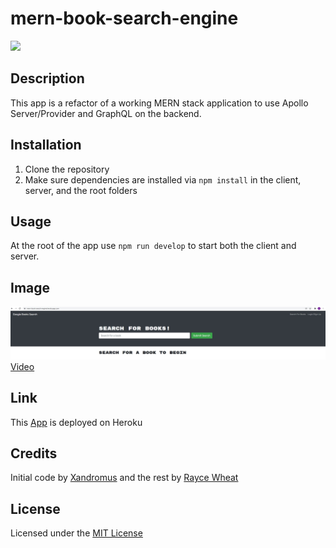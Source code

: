 # mern-book-search-engine

![](https://img.shields.io/badge/license-MIT-blue)

## Description
This app is a refactor of a working MERN stack application to use Apollo Server/Provider and GraphQL on the backend. 

## Installation
1. Clone the repository
2. Make sure dependencies are installed via `npm install` in the client, server, and the root folders

## Usage
At the root of the app use `npm run develop` to start both the client and server.

## Image
![Image](https://raw.githubusercontent.com/RayceWheat/mern-book-search-engine/main/demo-video/deployed-image.jpg)
[Video](https://drive.google.com/file/d/10Arr5arO1nKksjg84g2eu-epvWx5VdYw/view?usp=sharing)

## Link 
This [App](https://mern-book-serach-engine.herokuapp.com/) is deployed on Heroku

## Credits 
Initial code by [Xandromus](https://github.com/Xandromus) and the rest by [Rayce Wheat](https://github.com/RayceWheat)

## License 
Licensed under the [MIT License](LICENSE)
